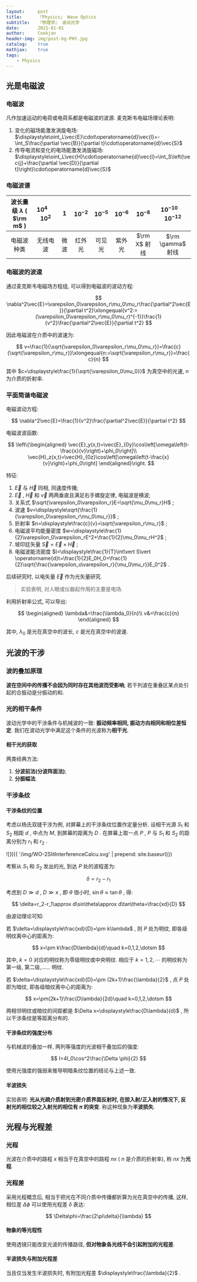 ```yaml
---	
layout:     post	
title:      『Physics』 Wave Optics	
subtitle:   『物理学』 波动光学    
date:       2021-01-01	   
author:     Coekjan 
header-img: img/post-bg-PHY.jpg	
catalog:    true	
mathjax:    true    
tags:	
    - Physics  
---
```


## 光是电磁波

### 电磁波

凡作加速运动的电荷或电荷系都是电磁波的波源. 麦克斯韦电磁场理论表明:
1. 变化的磁场能激发涡旋电场: $\displaystyle\oint_L\vec{E}\cdot\operatorname{d}\vec{l}=-\int_S\frac{\partial \vec{B}}{\partial t}\cdot\operatorname{d}\vec{S}$
2. 传导电流和变化的电场能激发涡旋磁场: $\displaystyle\oint_L\vec{H}\cdot\operatorname{d}\vec{l}=\int_S\left(\vec{j}+\frac{\partial \vec{D}}{\partial t}\right)\cdot\operatorname{d}\vec{S}$

### 电磁波谱

波长量级 $\lambda$ ( $\rm m$ ) | $10^{4}\quad10^{2}$ | $1$ | $10^{-2}$ | $10^{-5}$ | $10^{-6}$ | $10^{-8}$ | $10^{-10}\quad10^{-12}$
:-:|:-:|:-:|:-:|:-:|:-:|:-:|:-:
电磁波种类 | 无线电波 | 微波 | 红外光 | 可见光 | 紫外光 | $\rm X$ 射线 | $\rm \gamma$ 射线

### 电磁波的波速

通过麦克斯韦电磁场方程组, 可以得到电磁波的波动方程:

$$
\nabla^2\vec{E}=\varepsilon_0\varepsilon_r\mu_0\mu_r\frac{\partial^2\vec{E}}{\partial t^2}\xlongequal{v^2:=(\varepsilon_0\varepsilon_r\mu_0\mu_r)^{-1}}\frac{1}{v^2}\frac{\partial^2\vec{E}}{\partial t^2}
$$

因此电磁波在介质中的波速为:

$$
v=\frac{1}{\sqrt{\varepsilon_0\varepsilon_r\mu_0\mu_r}}=\frac{c}{\sqrt{\varepsilon_r\mu_r}}\xlongequal{n:=\sqrt{\varepsilon_r\mu_r}}=\frac{c}{n}
$$

其中 $c=\displaystyle\frac{1}{\sqrt{\varepsilon_0\mu_0}}$ 为真空中的光速, $n$ 为介质的折射率.

### 平面简谐电磁波

电磁波动方程:

$$
\nabla^2\vec{E}=\frac{1}{v^2}\frac{\partial^2\vec{E}}{\partial t^2}
$$

电磁波波函数:

$$
\left\{\begin{aligned}
    \vec{E}_y(x,t)=\vec{E}_{0y}\cos\left[\omega\left(t-\frac{x}{v}\right)+\phi_0\right]\\
    \vec{H}_z(x,t)=\vec{H}_{0z}\cos\left[\omega\left(t-\frac{x}{v}\right)+\phi_0\right]
\end{aligned}\right.
$$

特征:
1. $\vec{E}$ 与 $\vec{H}$ 同相, 同速度传播;
2. $\vec{E}$ , $\vec{H}$ 和 $\vec{v}$ 两两垂直且满足右手螺旋定律, 电磁波是横波;
3. 关系式 $\sqrt{\varepsilon_0\varepsilon_r}E=\sqrt{\mu_0\mu_r}H$ ;
4. 波速 $v=\displaystyle\sqrt{\frac{1}{\varepsilon_0\varepsilon_r\mu_0\mu_r}}$ ;
5. 折射率 $n=\displaystyle\frac{c}{v}=\sqrt{\varepsilon_r\mu_r}$ ;
6. 电磁波平均能量密度 $w=\displaystyle\frac{1}{2}\varepsilon_0\varepsilon_rE^2+\frac{1}{2}\mu_0\mu_rH^2$ ;
7. 坡印廷矢量 $\vec{S}=\vec{E}\times\vec{H}$ ;
8. 电磁波能流密度 $I=\displaystyle\frac{1}{T}\int\vert S\vert \operatorname{d}t=\frac{1}{2}E_0H_0=\frac{1}{2}\sqrt{\frac{\varepsilon_o\varepsilon_r}{\mu_0\mu_r}}E_0^2$ .

后续研究时, 以电矢量 $\vec{E}$ 作为光矢量研究.

> 实验表明, 对人眼或仪器起作用的主要是电场.

利用折射率公式, 可以导出:

$$
\begin{aligned}
    \lambda&=\frac{\lambda_0}{n}\\
    v&=\frac{c}{n}
\end{aligned}
$$

其中, $\lambda_0$ 是光在真空中的波长, $c$ 是光在真空中的波速.

## 光波的干涉

### 波的叠加原理

**波在空间中的传播不会因为同时存在其他波而受影响**, 若干列波在重叠区某点处引起的合振动是分振动的和.

### 光的相干条件

波动光学中的干涉条件与机械波的一致: **振动频率相同, 振动方向相同和相位差恒定**. 我们在波动光学中满足这个条件的光波称为**相干光**.

#### 相干光的获取

两类经典方法:
1. **分波前法(分波阵面法)**;
2. **分振幅法**.

### 干涉条纹

#### 干涉条纹的位置

考虑以杨氏双缝干涉为例, 对屏幕上的干涉条纹位置作定量分析. 设相干光源 $S_1$ 和 $S_2$ 相距 $d$ , 中点为 $M$, 到屏幕的距离为 $D$ . 在屏幕上取一点 $P$ , $P$ 与 $S_1$ 和 $S_2$ 的距离分别为 $r_1$ 和 $r_2$ .

![]({{ '/img/WO-2SlitInterferenceCalcu.svg' | prepend: site.baseurl}})

考察从 $S_1$ 和 $S_2$ 发出的光, 到达 $P$ 处的波程差为:

$$
\delta=r_2-r_1
$$

考虑到 $D\gg d$ , $D\gg x$ , 即 $\theta$ 很小时, $\sin\theta\approx\tan\theta$ , 得:

$$
\delta=r_2-r_1\approx d\sin\theta\approx d\tan\theta=\frac{xd}{D}
$$

由波动理论可知:

若 $\delta=\displaystyle\frac{xd}{D}=\pm k\lambda$ , 则 $P$ 处为明纹, 即各级明纹离中心的距离为:

$$
x=\pm k\frac{D\lambda}{d}\quad k=0,1,2,\dotsm
$$

其中, $k=0$ 对应的明纹称为零级明纹或中央明纹. 相应于 $k=1,2,\dotsm$ 的明纹称为第一级, 第二级,...... 明纹.

若 $\delta=\displaystyle\frac{xd}{D}=\pm (2k+1)\frac{\lambda}{2}$ , 点 $P$ 处即为暗纹, 即各级暗纹离中心的距离为:

$$
x=\pm(2k+1)\frac{D\lambda}{2d}\quad k=0,1,2,\dotsm
$$

两相邻明纹或暗纹的间距都是 $\Delta x=\displaystyle\frac{D\lambda}{d}$ , 所以干涉条纹是等距离分布的.

#### 干涉条纹的强度分布

与机械波的叠加一样, 两列等强度的光波相干叠加后的强度:

$$
I=4I_0\cos^2\frac{\Delta \phi}{2}
$$

使用光强度的强弱来推导明暗条纹位置的结论与上述一致.

#### 半波损失

实验表明: **光从光疏介质射到光密介质界面反射时, 在掠入射/正入射的情况下, 反射光的相位较之入射光的相位有 $\pi$ 的突变**. 称这种现象为**半波损失**.

## 光程与光程差

### 光程

光波在介质中的路程 $x$ 相当于在真空中的路程 $nx$ ( $n$ 是介质的折射率), 称 $nx$ 为**光程**.

### 光程差

采用光程概念后, 相当于把光在不同介质中传播都折算为光在真空中的传播, 这样, 相位差 $\Delta\phi$ 可以使用光程差 $\delta$ 表达:

$$
\Delta\phi=\frac{2\pi\delta}{\lambda}
$$

#### 物象的等光程性

使用透镜只能改变光波的传播路径, **但对物象各光线不会引起附加的光程差**.

#### 半波损失与附加光程差

当且仅当发生半波损失时, 有附加光程差 $\displaystyle\frac{\lambda}{2}$ .

